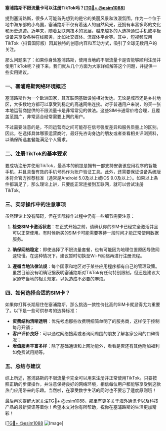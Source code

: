 **塞浦路斯不限流量卡可以注册TikTok吗？[[TG💪+ @esim1088](https://t.me/s/esim1088)]**

提到塞浦路斯，很多人可能首先想到的是它的美丽风景和浪漫氛围。作为一个位于地中海东部的小岛国，塞浦路斯不仅有着迷人的自然风光，还拥有丰富多彩的文化和历史遗迹。近年来，随着互联网技术的发展，越来越多的人选择通过手机或平板设备来享受各种在线服务，比如社交媒体、流媒体平台等。其中，短视频应用TikTok（抖音国际版）因其独特的创意内容和互动方式，吸引了全球无数用户的关注。

那么问题来了：如果你身处塞浦路斯，使用当地的不限流量卡是否能够顺利注册并使用TikTok呢？接下来，我们就从几个方面为大家详细解答这个问题，并提供一些实用建议。

### 一、塞浦路斯网络环境概述

塞浦路斯作为一个欧洲国家，其互联网基础设施相对发达。无论是城市还是乡村地区，大多数地方都可以享受到稳定的高速网络连接。对于普通用户来说，购买一张本地运营商提供的不限流量卡是非常常见的做法。这些SIM卡通常价格合理，且覆盖范围广，非常适合经常需要上网的用户。

不过需要注意的是，不同运营商之间可能存在信号强度差异和服务质量上的区别。因此，在选择具体哪家运营商时，最好先咨询身边的朋友或者查看相关评测资料，以确保所选套餐能满足个人需求。

### 二、注册TikTok的基本要求

要成功注册并使用TikTok，最基本的前提是拥有一部支持安装该应用程序的智能手机，并且具备有效的手机号码作为账户验证工具。此外，还需要保证设备系统版本符合官方推荐标准（通常是Android 5.0及以上或iOS 9.0及以上）。如果以上条件都满足了，那么理论上讲，只要能正常连接到互联网，就可以尝试注册TikTok。

### 三、实际操作中的注意事项

虽然理论上没有障碍，但在实际操作过程中仍有一些细节需要注意：

1. **检查SIM卡激活状态**：在正式开始之前，请确认你的SIM卡已经完全激活并且可以正常使用。有时候新买的SIM卡可能需要等待一段时间才能正常使用数据服务。
   
2. **确保网络稳定**：即使选择了不限流量套餐，也有可能因为地理位置原因导致网速较慢。在这种情况下，建议暂时切换至Wi-Fi网络再进行注册流程。
   
3. **遵循当地法律法规**：每个国家和地区对于某些应用程序都有自己的管理政策。虽然目前没有明确证据表明塞浦路斯对TikTok有任何特别限制，但还是建议大家遵守当地的相关规定，以免造成不必要的麻烦。

### 四、如何选择合适的SIM卡？

如果你打算长期居住在塞浦路斯，那么挑选一款性价比高的SIM卡就显得尤为重要了。以下是一些可供参考的选择标准：

- **资费结构清晰透明**：优先考虑那些收费明细简单明了的服务商，这样便于控制每月开销；
- **客户评价良好**：可以通过网络搜索或者询问周围的朋友了解各家公司的口碑情况；
- **增值服务丰富多样**：除了基础通话和上网功能外，看看是否还有其他附加福利如免费试用期等。

### 五、总结与建议

综上所述，塞浦路斯的不限流量卡完全可以用来注册并正常使用TikTok。只要按照正确的步骤操作，并注意保持良好的网络环境，相信每位用户都能够享受到这款热门应用带来的乐趣。当然啦，在享受数字生活的同时也不要忘了适度原则哦！

最后再次提醒大家关注[TG💪+ @esim1088](https://t.me/s/esim1088)，那里有更多关于海外通讯卡以及科技产品的最新资讯等着你！希望本文对你有所帮助，祝你在塞浦路斯的生活更加精彩！

[[TG💪+ @esim1088](https://t.me/s/esim1088) ![Image](https://i.postimg.cc/4NQfJmqS/Snipaste-2025-05-13-00-14-12.png)]